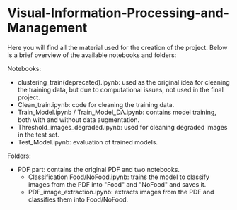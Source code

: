 # Visual-Information-Processing-and-Management #
Here you will find all the material used for the creation of the project. Below is a brief overview of the available notebooks and folders:

Notebooks:

- clustering_train(deprecated).ipynb: used as the original idea for cleaning the training data, but due to computational issues, not used in the final project.
- Clean_train.ipynb: code for cleaning the training data.
- Train_Model.ipynb / Train_Model_DA.ipynb: contains model training, both with and without data augmentation.
- Threshold_images_degraded.ipynb: used for cleaning degraded images in the test set.
- Test_Model.ipynb: evaluation of trained models.

Folders:

- PDF part: contains the original PDF and two notebooks.
  - Classification Food/NoFood.ipynb: trains the model to classify images from the PDF into "Food" and "NoFood" and saves it.
  - PDF_image_extraction.ipynb: extracts images from the PDF and classifies them into Food/NoFood.
